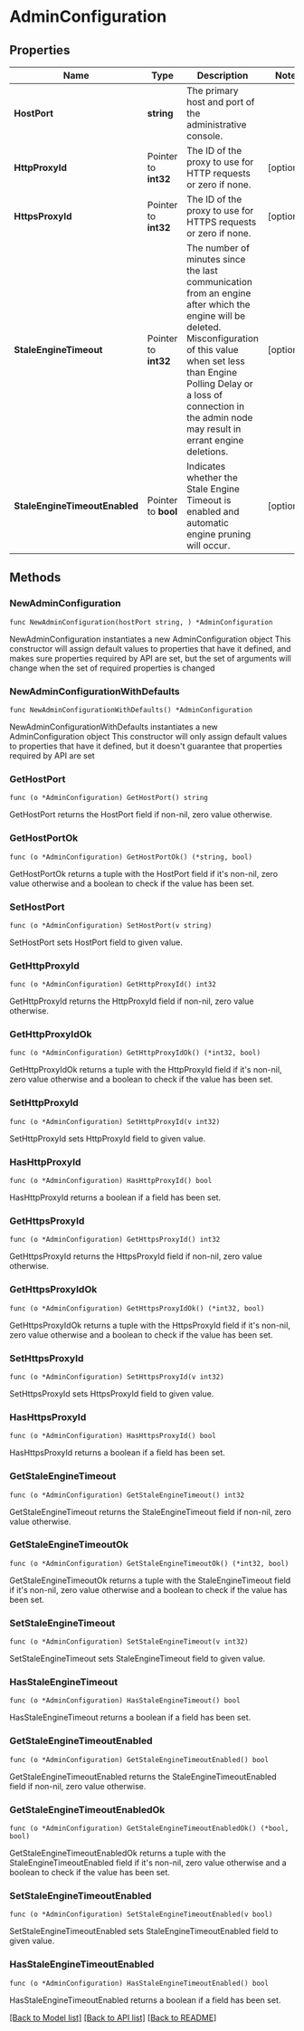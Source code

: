 # AdminConfiguration

## Properties

Name | Type | Description | Notes
------------ | ------------- | ------------- | -------------
**HostPort** | **string** | The primary host and port of the administrative console. | 
**HttpProxyId** | Pointer to **int32** | The ID of the proxy to use for HTTP requests or zero if none. | [optional] 
**HttpsProxyId** | Pointer to **int32** | The ID of the proxy to use for HTTPS requests or zero if none. | [optional] 
**StaleEngineTimeout** | Pointer to **int32** | The number of minutes since the last communication from an engine after which the engine will be deleted. Misconfiguration of this value when set less than Engine Polling Delay or a loss of connection in the admin node may result in errant engine deletions. | [optional] 
**StaleEngineTimeoutEnabled** | Pointer to **bool** | Indicates whether the Stale Engine Timeout is enabled and automatic engine pruning will occur. | [optional] 

## Methods

### NewAdminConfiguration

`func NewAdminConfiguration(hostPort string, ) *AdminConfiguration`

NewAdminConfiguration instantiates a new AdminConfiguration object
This constructor will assign default values to properties that have it defined,
and makes sure properties required by API are set, but the set of arguments
will change when the set of required properties is changed

### NewAdminConfigurationWithDefaults

`func NewAdminConfigurationWithDefaults() *AdminConfiguration`

NewAdminConfigurationWithDefaults instantiates a new AdminConfiguration object
This constructor will only assign default values to properties that have it defined,
but it doesn't guarantee that properties required by API are set

### GetHostPort

`func (o *AdminConfiguration) GetHostPort() string`

GetHostPort returns the HostPort field if non-nil, zero value otherwise.

### GetHostPortOk

`func (o *AdminConfiguration) GetHostPortOk() (*string, bool)`

GetHostPortOk returns a tuple with the HostPort field if it's non-nil, zero value otherwise
and a boolean to check if the value has been set.

### SetHostPort

`func (o *AdminConfiguration) SetHostPort(v string)`

SetHostPort sets HostPort field to given value.


### GetHttpProxyId

`func (o *AdminConfiguration) GetHttpProxyId() int32`

GetHttpProxyId returns the HttpProxyId field if non-nil, zero value otherwise.

### GetHttpProxyIdOk

`func (o *AdminConfiguration) GetHttpProxyIdOk() (*int32, bool)`

GetHttpProxyIdOk returns a tuple with the HttpProxyId field if it's non-nil, zero value otherwise
and a boolean to check if the value has been set.

### SetHttpProxyId

`func (o *AdminConfiguration) SetHttpProxyId(v int32)`

SetHttpProxyId sets HttpProxyId field to given value.

### HasHttpProxyId

`func (o *AdminConfiguration) HasHttpProxyId() bool`

HasHttpProxyId returns a boolean if a field has been set.

### GetHttpsProxyId

`func (o *AdminConfiguration) GetHttpsProxyId() int32`

GetHttpsProxyId returns the HttpsProxyId field if non-nil, zero value otherwise.

### GetHttpsProxyIdOk

`func (o *AdminConfiguration) GetHttpsProxyIdOk() (*int32, bool)`

GetHttpsProxyIdOk returns a tuple with the HttpsProxyId field if it's non-nil, zero value otherwise
and a boolean to check if the value has been set.

### SetHttpsProxyId

`func (o *AdminConfiguration) SetHttpsProxyId(v int32)`

SetHttpsProxyId sets HttpsProxyId field to given value.

### HasHttpsProxyId

`func (o *AdminConfiguration) HasHttpsProxyId() bool`

HasHttpsProxyId returns a boolean if a field has been set.

### GetStaleEngineTimeout

`func (o *AdminConfiguration) GetStaleEngineTimeout() int32`

GetStaleEngineTimeout returns the StaleEngineTimeout field if non-nil, zero value otherwise.

### GetStaleEngineTimeoutOk

`func (o *AdminConfiguration) GetStaleEngineTimeoutOk() (*int32, bool)`

GetStaleEngineTimeoutOk returns a tuple with the StaleEngineTimeout field if it's non-nil, zero value otherwise
and a boolean to check if the value has been set.

### SetStaleEngineTimeout

`func (o *AdminConfiguration) SetStaleEngineTimeout(v int32)`

SetStaleEngineTimeout sets StaleEngineTimeout field to given value.

### HasStaleEngineTimeout

`func (o *AdminConfiguration) HasStaleEngineTimeout() bool`

HasStaleEngineTimeout returns a boolean if a field has been set.

### GetStaleEngineTimeoutEnabled

`func (o *AdminConfiguration) GetStaleEngineTimeoutEnabled() bool`

GetStaleEngineTimeoutEnabled returns the StaleEngineTimeoutEnabled field if non-nil, zero value otherwise.

### GetStaleEngineTimeoutEnabledOk

`func (o *AdminConfiguration) GetStaleEngineTimeoutEnabledOk() (*bool, bool)`

GetStaleEngineTimeoutEnabledOk returns a tuple with the StaleEngineTimeoutEnabled field if it's non-nil, zero value otherwise
and a boolean to check if the value has been set.

### SetStaleEngineTimeoutEnabled

`func (o *AdminConfiguration) SetStaleEngineTimeoutEnabled(v bool)`

SetStaleEngineTimeoutEnabled sets StaleEngineTimeoutEnabled field to given value.

### HasStaleEngineTimeoutEnabled

`func (o *AdminConfiguration) HasStaleEngineTimeoutEnabled() bool`

HasStaleEngineTimeoutEnabled returns a boolean if a field has been set.


[[Back to Model list]](../README.md#documentation-for-models) [[Back to API list]](../README.md#documentation-for-api-endpoints) [[Back to README]](../README.md)


